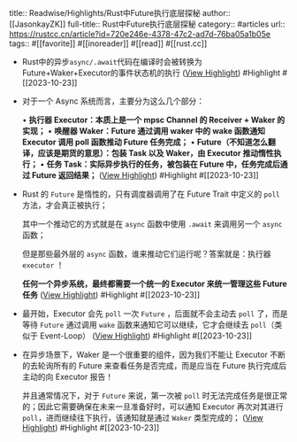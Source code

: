 title:: Readwise/Highlights/Rust中Future执行底层探秘
author:: [[JasonkayZK]]
full-title:: Rust中Future执行底层探秘
category:: #articles
url:: https://rustcc.cn/article?id=720e246e-4378-47c2-ad7d-76ba05a1b05e
tags:: #[[favorite]] #[[inoreader]] #[[read]] #[[rust.cc]]
- Rust中的异步`async/.await`代码在编译时会被转换为Future+Waker+Executor的事件状态机的执行 ([View Highlight](https://read.readwise.io/read/01hdeenabpk5751d48gnhr9fdr)) #Highlight #[[2023-10-23]]
- 对于一个 Async 系统而言，主要分为这么几个部分：
  
  •   **执行器 Executor：本质上是一个 mpsc Channel 的 Receiver + Waker 的实现；**
  •   **唤醒器 Waker：Future 通过调用 waker 中的 wake 函数通知 Executor 调用 poll 函数推动 Future 任务完成；**
  •   **Future（不知道怎么翻译，应该是期货的意思）：包装 Task 以及 Waker，由 Executor 推动惰性执行；**
  •   **任务 Task：实际异步执行的任务，被包装在 Future 中，任务完成后通过 Future 返回结果；** ([View Highlight](https://read.readwise.io/read/01hdeesby6hyyvqhyd8qehnpj6)) #Highlight #[[2023-10-23]]
- Rust 的 `Future` 是惰性的，只有调度器调用了在 Future Trait 中定义的 `poll` 方法，才会真正被执行；
  
  其中一个推动它的方式就是在 `async` 函数中使用 `.await` 来调用另一个 `async` 函数；
  
  但是那些最外层的 `async` 函数，谁来推动它们运行呢？答案就是：执行器 `executor` ！
  
  **任何一个异步系统，最终都需要一个统一的 Executor 来统一管理这些 Future 任务** ([View Highlight](https://read.readwise.io/read/01hdeet1cb7bc2jctw1rj4cag5)) #Highlight #[[2023-10-23]]
- 最开始，Executor 会先 `poll` 一次 `Future` ，后面就不会主动去 `poll` 了，而是等待 `Future` 通过调用 `wake` 函数来通知它可以继续，它才会继续去 `poll`（类似于 Event-Loop） ([View Highlight](https://read.readwise.io/read/01hdeetyjt3qg5a5r852xt11j4)) #Highlight #[[2023-10-23]]
- 在异步场景下，Waker 是一个很重要的组件，因为我们不能让 Executor 不断的去轮询所有的 Future 来查看任务是否完成，而是应当在 Future 执行完成后主动的向 Executor 报告！
  
  并且通常情况下，对于 `Future` 来说，第一次被 `poll` 时无法完成任务是很正常的；因此它需要确保在未来一旦准备好时，可以通知 Executor 再次对其进行 `poll`，进而继续往下执行，该通知就是通过 `Waker` 类型完成的； ([View Highlight](https://read.readwise.io/read/01hdeexjpkkcmxzdyh9kh3b4b5)) #Highlight #[[2023-10-23]]